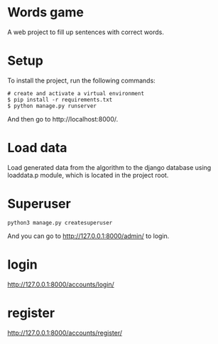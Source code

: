 # Words game

A web project to fill up sentences with correct words.  

# Setup

To install the project, run the following commands:  
```
# create and activate a virtual environment
$ pip install -r requirements.txt
$ python manage.py runserver
```
And then go to http://localhost:8000/.  

# Load data

Load generated data from the algorithm to the django database using loaddata.p module, which is located in the project root.  

# Superuser
```
python3 manage.py createsuperuser
```
And you can go to http://127.0.0.1:8000/admin/ to login.

# login
http://127.0.0.1:8000/accounts/login/

# register
http://127.0.0.1:8000/accounts/register/
